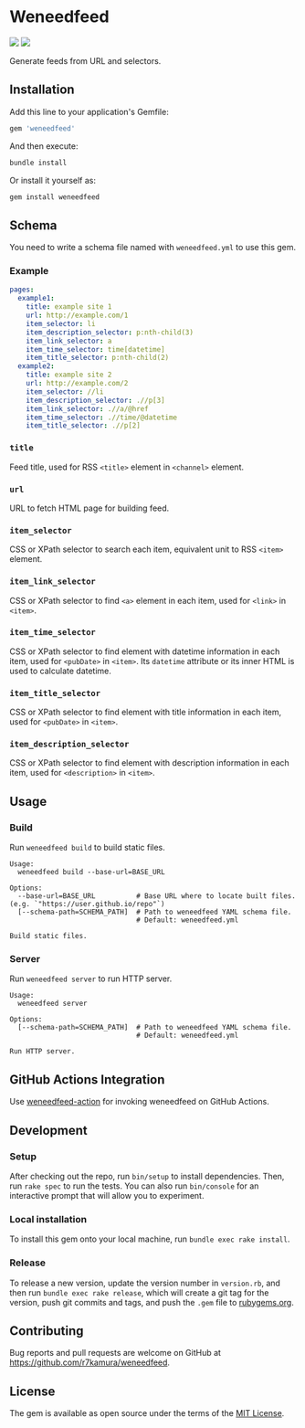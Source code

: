 # Weneedfeed

[![](https://badge.fury.io/rb/weneedfeed.svg)](https://rubygems.org/gems/weneedfeed)
[![](https://github.com/r7kamura/weneedfeed/workflows/test/badge.svg)](https://github.com/r7kamura/weneedfeed/actions?query=workflow%3Atest)

Generate feeds from URL and selectors.

## Installation

Add this line to your application's Gemfile:

```ruby
gem 'weneedfeed'
```

And then execute:

```sh
bundle install
```

Or install it yourself as:

```sh
gem install weneedfeed
```

## Schema

You need to write a schema file named with `weneedfeed.yml` to use this gem.

### Example

```yaml
pages:
  example1:
    title: example site 1
    url: http://example.com/1
    item_selector: li
    item_description_selector: p:nth-child(3)
    item_link_selector: a
    item_time_selector: time[datetime]
    item_title_selector: p:nth-child(2)
  example2:
    title: example site 2
    url: http://example.com/2
    item_selector: //li
    item_description_selector: .//p[3]
    item_link_selector: .//a/@href
    item_time_selector: .//time/@datetime
    item_title_selector: .//p[2]
```

### `title`

Feed title, used for RSS `<title>` element in `<channel>` element.

### `url`

URL to fetch HTML page for building feed.

### `item_selector`

CSS or XPath selector to search each item, equivalent unit to RSS `<item>` element.

### `item_link_selector`

CSS or XPath selector to find `<a>` element in each item, used for `<link>` in `<item>`.

### `item_time_selector`

CSS or XPath selector to find element with datetime information in each item, used for `<pubDate>` in `<item>`. Its `datetime` attribute or its inner HTML is used to calculate datetime.

### `item_title_selector`

CSS or XPath selector to find element with title information in each item, used for `<pubDate>` in `<item>`.

### `item_description_selector`

CSS or XPath selector to find element with description information in each item, used for `<description>` in `<item>`.

## Usage

### Build

Run `weneedfeed build` to build static files.

```
Usage:
  weneedfeed build --base-url=BASE_URL

Options:
  --base-url=BASE_URL          # Base URL where to locate built files. (e.g. `"https://user.github.io/repo"`)
  [--schema-path=SCHEMA_PATH]  # Path to weneedfeed YAML schema file.
                               # Default: weneedfeed.yml

Build static files.
```

### Server

Run `weneedfeed server` to run HTTP server.

```
Usage:
  weneedfeed server

Options:
  [--schema-path=SCHEMA_PATH]  # Path to weneedfeed YAML schema file.
                               # Default: weneedfeed.yml

Run HTTP server.
```

## GitHub Actions Integration

Use [weneedfeed-action](https://github.com/r7kamura/weneedfeed-action) for invoking weneedfeed on GitHub Actions.

## Development

### Setup

After checking out the repo, run `bin/setup` to install dependencies. Then, run `rake spec` to run the tests. You can also run `bin/console` for an interactive prompt that will allow you to experiment.

### Local installation

To install this gem onto your local machine, run `bundle exec rake install`.

### Release

To release a new version, update the version number in `version.rb`, and then run `bundle exec rake release`, which will create a git tag for the version, push git commits and tags, and push the `.gem` file to [rubygems.org](https://rubygems.org).

## Contributing

Bug reports and pull requests are welcome on GitHub at https://github.com/r7kamura/weneedfeed.

## License

The gem is available as open source under the terms of the [MIT License](https://opensource.org/licenses/MIT).
